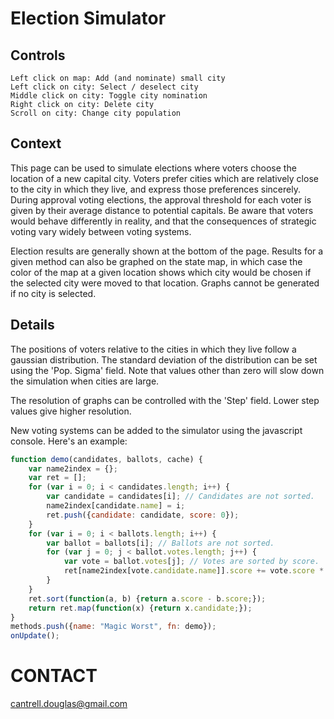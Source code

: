 # Election Simulator

## Controls
```
Left click on map: Add (and nominate) small city
Left click on city: Select / deselect city
Middle click on city: Toggle city nomination
Right click on city: Delete city
Scroll on city: Change city population
```

## Context
This page can be used to simulate elections where voters choose the location of a new capital city. Voters prefer cities which are relatively close to the city in which they live, and express those preferences sincerely. During approval voting elections, the approval threshold for each voter is given by their average distance to potential capitals. Be aware that voters would behave differently in reality, and that the consequences of strategic voting vary widely between voting systems.

Election results are generally shown at the bottom of the page. Results for a given method can also be graphed on the state map, in which case the color of the map at a given location shows which city would be chosen if the selected city were moved to that location. Graphs cannot be generated if no city is selected.

## Details
The positions of voters relative to the cities in which they live follow a gaussian distribution. The standard deviation of the distribution can be set using the 'Pop. Sigma' field. Note that values other than zero will slow down the simulation when cities are large.

The resolution of graphs can be controlled with the 'Step' field. Lower step values give higher resolution.

New voting systems can be added to the simulator using the javascript console. Here's an example:
```javascript
function demo(candidates, ballots, cache) {
    var name2index = {};
    var ret = [];
    for (var i = 0; i < candidates.length; i++) {
        var candidate = candidates[i]; // Candidates are not sorted.
        name2index[candidate.name] = i;
        ret.push({candidate: candidate, score: 0});
    }
    for (var i = 0; i < ballots.length; i++) {
        var ballot = ballots[i]; // Ballots are not sorted.
        for (var j = 0; j < ballot.votes.length; j++) {
            var vote = ballot.votes[j]; // Votes are sorted by score.
            ret[name2index[vote.candidate.name]].score += vote.score * ballot.weight;
        }
    }
    ret.sort(function(a, b) {return a.score - b.score;});
    return ret.map(function(x) {return x.candidate;});
}
methods.push({name: "Magic Worst", fn: demo});
onUpdate();
```

# CONTACT
cantrell.douglas@gmail.com
